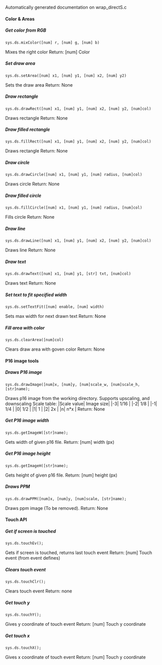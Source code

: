 Automatically generated documentation on wrap_directS.c

####  Color & Areas

##### Get color from RGB
    sys.ds.mixColor([num] r, [num] g, [num] b)
Mixes the right color
Return: [num] Color
##### Set draw area
    sys.ds.setArea([num] x1, [num] y1, [num] x2, [num] y2)
Sets the draw area
Return: None
##### Draw rectangle
    sys.ds.drawRect([num] x1, [num] y1, [num] x2, [num] y2, [num]col)
Draws rectangle
Return: None
##### Draw filled rectangle
    sys.ds.fillRect([num] x1, [num] y1, [num] x2, [num] y2, [num]col)
Draws rectangle
Return: None
##### Draw circle
    sys.ds.drawCircle([num] x1, [num] y1, [num] radius, [num]col)
Draws circle
Return: None
##### Draw filled circle
    sys.ds.fillCircle([num] x1, [num] y1, [num] radius, [num]col)
Fills circle
Return: None
##### Draw line
    sys.ds.drawLine([num] x1, [num] y1, [num] x2, [num] y2, [num]col)
Draws line
Return: None
##### Draw text
    sys.ds.drawText([num] x1, [num] y1, [str] txt, [num]col)
Draws text
Return: None
##### Set text to fit specified width
    sys.ds.setTextFit([num] enable, [num] width)
Sets max width for next drawn text
Return: None
##### Fill area with color
    sys.ds.clearArea([num]col)
Clears draw area with goven color
Return: None
#### P16 image tools
##### Draws P16 image
    sys.ds.drawImage([num]x, [num]y, [num]scale_w, [num]scale_h, [str]name);
Draws p16 image from the working directory. Supports upscaling, and downscaling
Scale table:
|Scale value| Image size|
|-3| 1/16 |
|-2| 1/8 |
|-1| 1/4 |
|0| 1/2 |
|1| 1 |
|2| 2x |
|n| n*x |
Return: None
##### Get P16 image width
    sys.ds.getImageW([str]name);
Gets width of given p16 file.
Return: [num] width (px)
##### Get P16 image height
    sys.ds.getImageH([str]name);
Gets height of given p16 file.
Return: [num] height (px)
##### Draws PPM
    sys.ds.drawPPM([num]x, [num]y, [num]scale, [str]name);
Draws ppm image (To be removed).
Return: None
#### Touch API
##### Get if screen is touched
    sys.ds.touchEv();
Gets if screen is touched, returns last touch event
Return: [num] Touch event (from event defines)
##### Clears touch event
    sys.ds.touchClr();
Clears touch event
Return: none
##### Get touch y
    sys.ds.touchY();
Gives y coordinate of touch event
Return: [num] Touch y coordinate
##### Get touch x
    sys.ds.touchX();
Gives x coordinate of touch event
Return: [num] Touch y coordinate
